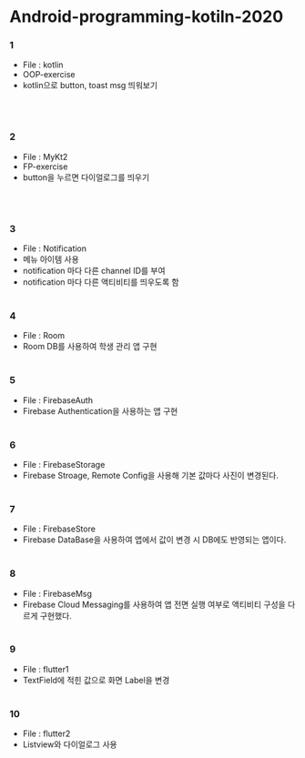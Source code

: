 # Android-programming-kotiln-2020
 
### 1
* File : kotlin
* OOP-exercise
* kotlin으로 button, toast msg 띄워보기

<br><br>

### 2
* File : MyKt2
* FP-exercise
* button을 누르면 다이얼로그를 띄우기

<br><br>

### 3
* File : Notification
* 메뉴 아이템 사용
* notification 마다 다른 channel ID를 부여
* notification 마다 다른 액티비티를 띄우도록 함
<br><br>

### 4
* File : Room
* Room DB를 사용하여 학생 관리 앱 구현
<br><br>

### 5
* File : FirebaseAuth
* Firebase Authentication을 사용하는 앱 구현
<br><br>

### 6
* File : FirebaseStorage
* Firebase Stroage, Remote Config을 사용해 기본 값마다 사진이 변경된다.
<br><br>

### 7
* File : FirebaseStore
* Firebase DataBase을 사용하여 앱에서 값이 변경 시 DB에도 반영되는 앱이다.
<br><br>

### 8
* File : FirebaseMsg
* Firebase Cloud Messaging를 사용하여 앱 전면 실행 여부로 액티비티 구성을 다르게 구현했다.
<br><br>

### 9
* File : flutter1
* TextField에 적힌 값으로 화면 Label을 변경
<br><br>

### 10
* File : flutter2
* Listview와 다이얼로그 사용
